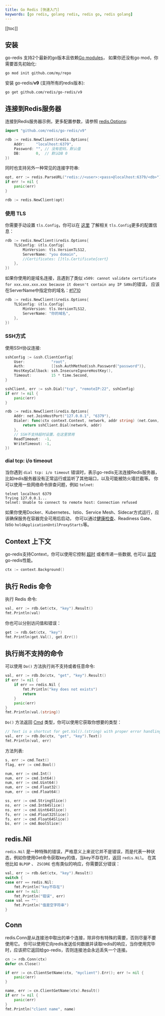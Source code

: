 ```yaml
---
title: Go Redis [快速入门]
keywords: [go redis, golang redis, redis go, redis golang]
---
```


<CoverImage title="Go Redis 快速入门" />

[[toc]]

## 安装

go-redis 支持2个最新的go版本且依赖[Go modules](https://github.com/golang/go/wiki/Modules)，
如果你还没有go mod，你需要首先初始化:

```shell
go mod init github.com/my/repo
```

安装 go-redis/**v9** (支持所有的redis版本):

```shell
go get github.com/redis/go-redis/v9
```

## 连接到Redis服务器

连接到Redis服务器示例，更多配置参数，请参照 [redis.Options](go-redis-option.html#redis-client):

```go
import "github.com/redis/go-redis/v9"

rdb := redis.NewClient(&redis.Options{
	Addr:	  "localhost:6379",
	Password: "", // 没有密码，默认值
	DB:		  0,  // 默认DB 0
})
```

同时也支持另外一种常见的连接字符串:

```go
opt, err := redis.ParseURL("redis://<user>:<pass>@localhost:6379/<db>")
if err != nil {
	panic(err)
}

rdb := redis.NewClient(opt)
```

### 使用 TLS

你需要手动设置 `tls.Config`，你可以在 [这里](https://pkg.go.dev/crypto/tls#example-LoadX509KeyPair) 了解相关 `tls.Config`更多的配置信息：

```go
rdb := redis.NewClient(&redis.Options{
	TLSConfig: &tls.Config{
		MinVersion: tls.VersionTLS12,
		ServerName: "you domain",
		//Certificates: []tls.Certificate{cert}
	},
})
```

如果你使用的是域名连接，且遇到了类似 `x509: cannot validate certificate for xxx.xxx.xxx.xxx because it doesn't contain any IP SANs`的错误，
应该在ServerName中指定你的域名：[#1710](https://github.com/redis/go-redis/discussions/1710)

```go
rdb := redis.NewClient(&redis.Options{
	TLSConfig: &tls.Config{
		MinVersion: tls.VersionTLS12,
		ServerName: "你的域名",
	},
})
```

### SSH方式

使用SSH协议连接:

```go
sshConfig := &ssh.ClientConfig{
	User:			 "root",
	Auth:			 []ssh.AuthMethod{ssh.Password("password")},
	HostKeyCallback: ssh.InsecureIgnoreHostKey(),
	Timeout:		 15 * time.Second,
}

sshClient, err := ssh.Dial("tcp", "remoteIP:22", sshConfig)
if err != nil {
	panic(err)
}

rdb := redis.NewClient(&redis.Options{
	Addr: net.JoinHostPort("127.0.0.1", "6379"),
	Dialer: func(ctx context.Context, network, addr string) (net.Conn, error) {
		return sshClient.Dial(network, addr)
	},
	// SSH不支持超时设置，在这里禁用
	ReadTimeout:  -1,
	WriteTimeout: -1,
})
```

### dial tcp: i/o timeout

当你遇到 `dial tcp: i/o timeout` 错误时，表示go-redis无法连接Redis服务器，比如redis服务器没有正常运行或监听了其他端口，以及可能被防火墙拦截等。
你可以使用一些网络命令排查问题，例如 `telnet`:

```shell
telnet localhost 6379
Trying 127.0.0.1...
telnet: Unable to connect to remote host: Connection refused
```

如果你使用Docker、Kubernetes、Istio、Service Mesh、Sidecar方式运行，应该确保服务在容器完全可用后启动，
你可以通过[健康检查](https://docs.docker.com/engine/reference/run/#healthcheck)、Readiness Gate、Istio `holdApplicationUntilProxyStarts`等。

## Context 上下文

go-redis支持Context，你可以使用它控制 [超时](go-redis-debugging.html#timeouts) 或者传递一些数据, 也可以 [监控](redis-performance-monitoring.html) go-redis性能。

```go
ctx := context.Background()
```

## 执行 Redis 命令

执行 Redis 命令:

```go
val, err := rdb.Get(ctx, "key").Result()
fmt.Println(val)
```

你也可以分别访问值和错误：
```go
get := rdb.Get(ctx, "key")
fmt.Println(get.Val(), get.Err())
```

## 执行尚不支持的命令

可以使用 `Do()` 方法执行尚不支持或者任意命令:

```go
val, err := rdb.Do(ctx, "get", "key").Result()
if err != nil {
	if err == redis.Nil {
		fmt.Println("key does not exists")
		return
	}
	panic(err)
}
fmt.Println(val.(string))
```

`Do()` 方法返回 [Cmd](https://pkg.go.dev/github.com/redis/go-redis/v9#Cmd) 类型，你可以使用它获取你想要的类型：

```go
// Text is a shortcut for get.Val().(string) with proper error handling.
val, err := rdb.Do(ctx, "get", "key").Text()
fmt.Println(val, err)
```

方法列表:

```go
s, err := cmd.Text()
flag, err := cmd.Bool()

num, err := cmd.Int()
num, err := cmd.Int64()
num, err := cmd.Uint64()
num, err := cmd.Float32()
num, err := cmd.Float64()

ss, err := cmd.StringSlice()
ns, err := cmd.Int64Slice()
ns, err := cmd.Uint64Slice()
fs, err := cmd.Float32Slice()
fs, err := cmd.Float64Slice()
bs, err := cmd.BoolSlice()
```

## redis.Nil

`redis.Nil` 是一种特殊的错误，严格意义上来说它并不是错误，而是代表一种状态，例如你使用Get命令获取key的值，当key不存在时，返回 `redis.Nil`。
在其他比如 `BLPOP` 、 `ZSCORE` 也有类似的响应，你需要区分错误：

```go
val, err := rdb.Get(ctx, "key").Result()
switch {
case err == redis.Nil:
	fmt.Println("key不存在")
case err != nil:
	fmt.Println("错误", err)
case val == "":
	fmt.Println("值是空字符串")
}
```

## Conn

redis.Conn是从连接池中取出的单个连接，除非你有特殊的需要，否则尽量不要使用它。
你可以使用它向redis发送任何数据并读取redis的响应，当你使用完毕时，应该把它返回给go-redis，否则连接池会永远丢失一个连接。

```go
cn := rdb.Conn(ctx)
defer cn.Close()

if err := cn.ClientSetName(ctx, "myclient").Err(); err != nil {
	panic(err)
}

name, err := cn.ClientGetName(ctx).Result()
if err != nil {
	panic(err)
}
fmt.Println("client name", name)
```
